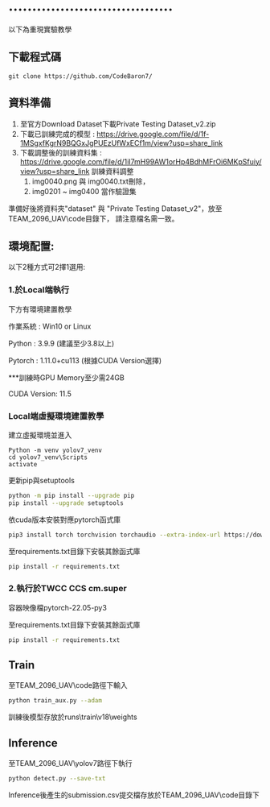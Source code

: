 # ...................................

以下為重現實驗教學

## 下載程式碼
```
git clone https://github.com/CodeBaron7/
```

## 資料準備

1. 至官方Download Dataset下載Private Testing Dataset_v2.zip
2. 下載已訓練完成的模型 :  https://drive.google.com/file/d/1f-1MSgxfKgrN9BQGxJgPUEzUfWxECf1m/view?usp=share_link
3. 下載調整後的訓練資料集 : https://drive.google.com/file/d/1iI7mH99AW1orHp4BdhMFrOi6MKpSfuiy/view?usp=share_link
      訓練資料調整
      1. img0040.png 與 img0040.txt刪除，
      2. img0201 ~ img0400 當作驗證集

準備好後將資料夾"dataset" 與 "Private Testing Dataset_v2"，放至TEAM_2096_UAV\code目錄下，
請注意檔名需一致。

## 環境配置:

   以下2種方式可2擇1選用:

### 1.於Local端執行
   下方有環境建置教學
   
   作業系統 : Win10 or Linux
   
   Python : 3.9.9         (建議至少3.8以上)
   
   Pytorch : 1.11.0+cu113 (根據CUDA Version選擇)
   
   ***訓練時GPU Memory至少需24GB
   
   CUDA Version: 11.5

### Local端虛擬環境建置教學
   建立虛擬環境並進入
```
Python -m venv yolov7_venv
cd yolov7_venv\Scripts
activate
```
   更新pip與setuptools
```sh
python -m pip install --upgrade pip
pip install --upgrade setuptools
```
   依cuda版本安裝對應pytorch函式庫
```sh
pip3 install torch torchvision torchaudio --extra-index-url https://download.pytorch.org/whl/cu113
```
   至requirements.txt目錄下安裝其餘函式庫
```sh
pip install -r requirements.txt
```

### 2.執行於TWCC CCS cm.super
      
   容器映像檔pytorch-22.05-py3
  
   至requirements.txt目錄下安裝其餘函式庫
```sh
pip install -r requirements.txt
```

## Train
   至TEAM_2096_UAV\code路徑下輸入  
```sh
python train_aux.py --adam
```
   訓練後模型存放於runs\train\v18\weights

## Inference
   至TEAM_2096_UAV\yolov7路徑下執行
```sh
python detect.py --save-txt
```
Inference後產生的submission.csv提交檔存放於TEAM_2096_UAV\code目錄下



